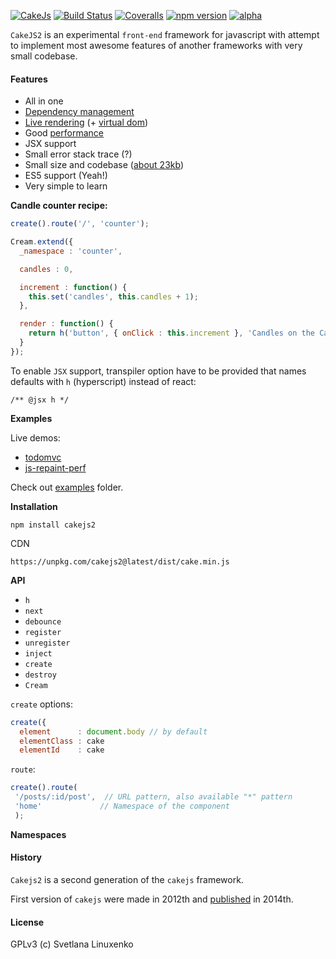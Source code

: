 [![CakeJs](https://raw.githubusercontent.com/linuxenko/cakejs/master/contrib/cakejs.png)](https://github.com/linuxenko/cakejs)
[![Build Status](https://img.shields.io/travis/linuxenko/cakejs.svg?style=flat-square)](https://travis-ci.org/linuxenko/cakejs) [![Coveralls](https://img.shields.io/coveralls/linuxenko/cakejs/master.svg?style=flat-square)](https://coveralls.io/github/linuxenko/cakejs) [![npm version](https://img.shields.io/npm/v/cakejs2.svg?style=flat-square)](https://www.npmjs.com/package/cakejs2) [![alpha](https://img.shields.io/badge/stability-Experimental-ff69b4.svg?style=flat-square)](https://github.com/linuxenko/cakejs)

`CakeJS2` is an experimental `front-end` framework for javascript with attempt to implement most awesome features of another frameworks with very small codebase.

#### Features

  * All in one
  * [Dependency management](./contrib/di.md)
  * [Live rendering](./contrib/loop.md) (+ [virtual dom](https://github.com/linuxenko/basic-virtual-dom))
  * Good [performance](https://15lyfromsaturn.github.io/js-repaint-perfs/cakejs/index.html)
  * JSX support
  * Small error stack trace (?)
  * Small size and codebase ([about 23kb](https://unpkg.com/cakejs2@latest/dist/cake.min.js))
  * ES5 support (Yeah!)
  * Very simple to learn

**Candle counter recipe:**

```js
create().route('/', 'counter');

Cream.extend({
  _namespace : 'counter',

  candles : 0,

  increment : function() {
    this.set('candles', this.candles + 1);
  },

  render : function() {
    return h('button', { onClick : this.increment }, 'Candles on the Cake: ' + this.candles);
  }
});
```

To enable `JSX` support, transpiler option have to be provided that names defaults with `h` (hyperscript) instead of react:

```
/** @jsx h */
```

**Examples**

Live demos:

  * [todomvc](http://codepen.io/linuxenko/pen/jVRwLL)
  * [js-repaint-perf](https://15lyfromsaturn.github.io/js-repaint-perfs/cakejs/index.html)

Check out [examples](./examples) folder.

**Installation**

```
npm install cakejs2
```

CDN

```
https://unpkg.com/cakejs2@latest/dist/cake.min.js
```

**API**

  * `h`
  * `next`
  * `debounce`
  * `register`
  * `unregister`
  * `inject`
  * `create`
  * `destroy`
  * `Cream`

`create` options:

```js
create({
  element      : document.body // by default
  elementClass : cake
  elementId    : cake

```

`route`:

```js
create().route(
 '/posts/:id/post',  // URL pattern, also available "*" pattern
 'home'             // Namespace of the component
 );

```

**Namespaces**

#### History

`Cakejs2` is a second generation of the `cakejs` framework.

First version of `cakejs` were made in 2012th and [published](https://github.com/linuxenko/cakejs/commit/ade98e2e84f56ca5b3f99b69fa30101172d30e6c) in 2014th.

#### License

GPLv3 (c) Svetlana Linuxenko
